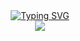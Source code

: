 <div align="center">
<a href="https://git.io/typing-svg"><img src="https://readme-typing-svg.demolab.com?font:Fira+Code&weight=720&size=25&duration=2000&pause=1500&color=DAA520&center=true&vCenter=true&width=435&lines=Bem-Vindo+ao+Jogo+da+Velha!_;Totalmente Desenvolvido em C!;Teste e Divirta-se!" alt="Typing SVG" /></a>
</div>

<div align="center">
<!-- <img src="https://cdn-icons-png.flaticon.com/512/497/497298.png" width="25%" height="25%".> -->
<img src="https://kanto.legiaodosherois.com.br/w760-h398-gnw-cfill-q95/wp-content/uploads/2021/03/legiao_t5Z9a_bFOmUL.jpg.webp">
</div>

